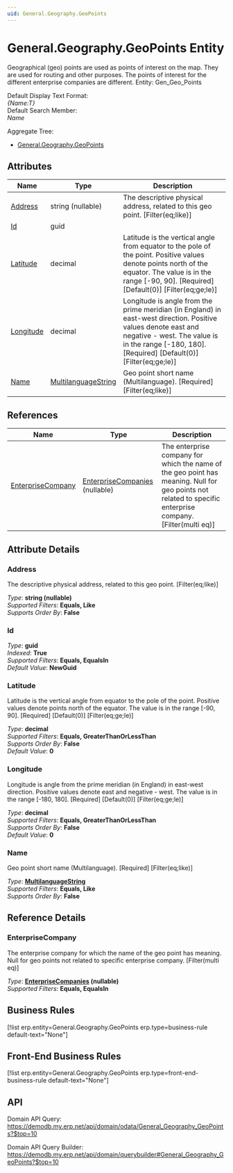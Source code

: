 ```yaml
---
uid: General.Geography.GeoPoints
---
```

# General.Geography.GeoPoints Entity

Geographical (geo) points are used as points of interest on the map. They are used for routing and other purposes. The points of interest for the different enterprise companies are different. Entity: Gen_Geo_Points

Default Display Text Format:  
_{Name:T}_  
Default Search Member:  
_Name_  

Aggregate Tree:  
* [General.Geography.GeoPoints](General.Geography.GeoPoints.md)  

## Attributes

| Name | Type | Description |
| ---- | ---- | --- |
| [Address](General.Geography.GeoPoints.md#address) | string (nullable) | The descriptive physical address, related to this geo point. [Filter(eq;like)] 
| [Id](General.Geography.GeoPoints.md#id) | guid |  
| [Latitude](General.Geography.GeoPoints.md#latitude) | decimal | Latitude is the vertical angle from equator to the pole of the point. Positive values denote points north of the equator. The value is in the range [-90, 90]. [Required] [Default(0)] [Filter(eq;ge;le)] 
| [Longitude](General.Geography.GeoPoints.md#longitude) | decimal | Longitude is angle from the prime meridian (in England) in east-west direction. Positive values denote east and negative - west. The value is in the range [-180, 180]. [Required] [Default(0)] [Filter(eq;ge;le)] 
| [Name](General.Geography.GeoPoints.md#name) | [MultilanguageString](../data-types.md#multilanguagestring) | Geo point short name (Multilanguage). [Required] [Filter(eq;like)] 

## References

| Name | Type | Description |
| ---- | ---- | --- |
| [EnterpriseCompany](General.Geography.GeoPoints.md#enterprisecompany) | [EnterpriseCompanies](General.EnterpriseCompanies.md) (nullable) | The enterprise company for which the name of the geo point has meaning. Null for geo points not related to specific enterprise company. [Filter(multi eq)] |


## Attribute Details

### Address

The descriptive physical address, related to this geo point. [Filter(eq;like)]

_Type_: **string (nullable)**  
_Supported Filters_: **Equals, Like**  
_Supports Order By_: **False**  

### Id

_Type_: **guid**  
_Indexed_: **True**  
_Supported Filters_: **Equals, EqualsIn**  
_Default Value_: **NewGuid**  

### Latitude

Latitude is the vertical angle from equator to the pole of the point. Positive values denote points north of the equator. The value is in the range [-90, 90]. [Required] [Default(0)] [Filter(eq;ge;le)]

_Type_: **decimal**  
_Supported Filters_: **Equals, GreaterThanOrLessThan**  
_Supports Order By_: **False**  
_Default Value_: **0**  

### Longitude

Longitude is angle from the prime meridian (in England) in east-west direction. Positive values denote east and negative - west. The value is in the range [-180, 180]. [Required] [Default(0)] [Filter(eq;ge;le)]

_Type_: **decimal**  
_Supported Filters_: **Equals, GreaterThanOrLessThan**  
_Supports Order By_: **False**  
_Default Value_: **0**  

### Name

Geo point short name (Multilanguage). [Required] [Filter(eq;like)]

_Type_: **[MultilanguageString](../data-types.md#multilanguagestring)**  
_Supported Filters_: **Equals, Like**  
_Supports Order By_: **False**  


## Reference Details

### EnterpriseCompany

The enterprise company for which the name of the geo point has meaning. Null for geo points not related to specific enterprise company. [Filter(multi eq)]

_Type_: **[EnterpriseCompanies](General.EnterpriseCompanies.md) (nullable)**  
_Supported Filters_: **Equals, EqualsIn**  



## Business Rules

[!list erp.entity=General.Geography.GeoPoints erp.type=business-rule default-text="None"]

## Front-End Business Rules

[!list erp.entity=General.Geography.GeoPoints erp.type=front-end-business-rule default-text="None"]

## API

Domain API Query:
<https://demodb.my.erp.net/api/domain/odata/General_Geography_GeoPoints?$top=10>

Domain API Query Builder:
<https://demodb.my.erp.net/api/domain/querybuilder#General_Geography_GeoPoints?$top=10>

